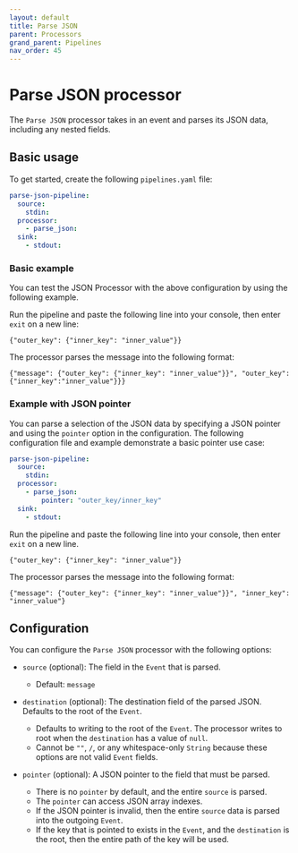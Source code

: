 ```yaml
---
layout: default
title: Parse JSON
parent: Processors
grand_parent: Pipelines
nav_order: 45
---
```


<!--- Should this content be merged with the existing Parse JSON file?--->

# Parse JSON processor

The `Parse JSON` processor takes in an event and parses its JSON data, including any nested fields.

## Basic usage

To get started, create the following `pipelines.yaml` file:

```yaml
parse-json-pipeline:
  source:
    stdin:
  processor:
    - parse_json:
  sink:
    - stdout:
```
### Basic example

You can test the JSON Processor with the above configuration by using the following example.

Run the pipeline and paste the following line into your console, then enter `exit` on a new line:

```
{"outer_key": {"inner_key": "inner_value"}}
```

The processor parses the message into the following format:

```
{"message": {"outer_key": {"inner_key": "inner_value"}}", "outer_key":{"inner_key":"inner_value"}}}
```

### Example with JSON pointer

You can parse a selection of the JSON data by specifying a JSON pointer and using the `pointer` option in the configuration. The following configuration file and example demonstrate a basic pointer use case:

```yaml
parse-json-pipeline:
  source:
    stdin:
  processor:
    - parse_json:
        pointer: "outer_key/inner_key"
  sink:
    - stdout:
```

Run the pipeline and paste the following line into your console, then enter `exit` on a new line.

```
{"outer_key": {"inner_key": "inner_value"}}
```

The processor parses the message into the following format:

```
{"message": {"outer_key": {"inner_key": "inner_value"}}", "inner_key": "inner_value"}
```

## Configuration

You can configure the `Parse JSON` processor with the following options:

* `source` (optional): The field in the `Event` that is parsed.
    * Default: `message`

* `destination` (optional): The destination field of the parsed JSON. Defaults to the root of the `Event`.
    * Defaults to writing to the root of the `Event`. The processor writes to root when the `destination` has a value of `null`.
    * Cannot be `""`, `/`, or any whitespace-only `String` because these options are not valid `Event` fields.

* `pointer` (optional): A JSON pointer to the field that must be parsed.
    * There is no `pointer` by default, and the entire `source` is parsed.
    * The `pointer` can access JSON array indexes.
    * If the JSON pointer is invalid, then the entire `source` data is parsed into the outgoing `Event`.
    * If the key that is pointed to exists in the `Event`, and the `destination` is the root, then the entire path of the key will be used.